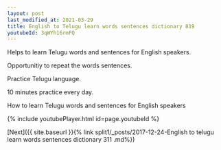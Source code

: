 ```yaml
---
layout: post
last_modified_at: 2021-03-29
title: English to Telugu learn words sentences dictionary 819 
youtubeId: 3qWYh16rmFQ
---
```

 
 
Helps to learn Telugu words and sentences for English speakers.

Opportunitiy to repeat the words sentences. 

Practice Telugu language. 
 
10 minutes practice every day. 
 
How to learn Telugu words and sentences for English speakers 
 
{% include youtubePlayer.html id=page.youtubeId %}
 
 
[Next]({{ site.baseurl }}{% link  split1/_posts/2017-12-24-English to telugu learn words sentences dictionary 311 .md%})
 
